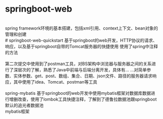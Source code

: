 # springboot-web
<br>
spring framework环境的基本搭建，包括xml引用、context上下文、bean对象的管理和创建
<br>
# springboot-web-quickstart
基于springboot的web开发，HTTP协议的请求、响应，以及基于springboot自带的Tomcat服务器的快捷使用
使用了spring中注释的方法
<br><br>
第二次提交中使用到了postman工具，对BS架构中浏览器与服务器之间的关系进行了深层次的了解，熟悉了Java中前端与后端分离开发，具体有… …对简单参数、实体参数、get、post、数组、集合、日期、json文件、路径的服务器请求响应，其中使用了idea、Tomcat、postman等工具
<br><br>
spring-mybatis
基于springboot的web开发中使用mybatis框架对数据库数据进行增删改查，使用了lombok工具快捷注释，了解到了德鲁拉数据池跟springboot默认的追光者数据池
<br>
mybatis框架
